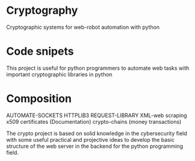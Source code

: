 # Cryptography
Cryptographic systems for web-robot automation with python

# Code snipets
This project is useful for python programmers to automate web tasks with important cryptographic libraries in python
# Composition

AUTOMATE-SOCKETS
HTTPLIB3
REQUEST-LIBRARY
XML-web scraping
x509 certificates (Documentation)
crypto-chains (money transactions)

The crypto project is based on solid knowledge in the cybersecurity field with some useful
practical and projective ideas to develop the basic structure of the web server in the backend
for the python programming field.




